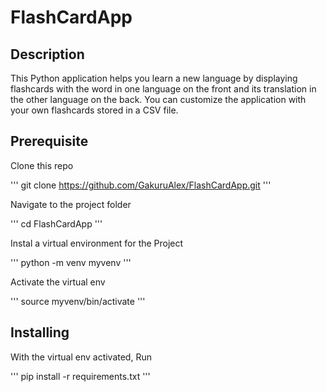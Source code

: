 # FlashCardApp #

## Description ##

This Python application helps you learn a new language by displaying flashcards with the word in one language on the front and its translation in the other language on the back. You can customize the application with your own flashcards stored in a CSV file.

## Prerequisite ##

Clone this repo

'''
git clone <https://github.com/GakuruAlex/FlashCardApp.git>
'''

Navigate to the project folder

'''
cd FlashCardApp
'''

Instal a virtual environment for the Project

'''
python -m venv myvenv
'''

Activate the virtual env

'''
source myvenv/bin/activate
'''

## Installing ##

With the virtual env activated, Run

'''
pip install -r requirements.txt
'''
